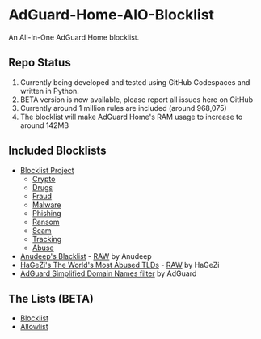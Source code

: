 # AdGuard-Home-AIO-Blocklist
An All-In-One AdGuard Home blocklist.

## Repo Status

1. Currently being developed and tested using GitHub Codespaces and written in Python.
2. BETA version is now available, please report all issues here on GitHub
3. Currently around 1 million rules are included (around 968,075)
4. The blocklist will make AdGuard Home's RAM usage to increase to around 142MB

## Included Blocklists

- [Blocklist Project](https://github.com/blocklistproject/Lists)
    - [Crypto](https://blocklistproject.github.io/Lists/adguard/crypto-ags.txt)
    - [Drugs](https://blocklistproject.github.io/Lists/adguard/drugs-ags.txt)
    - [Fraud](https://blocklistproject.github.io/Lists/adguard/fraud-ags.txt)
    - [Malware](https://blocklistproject.github.io/Lists/adguard/malware-ags.txt)
    - [Phishing](https://blocklistproject.github.io/Lists/adguard/phishing-ags.txt)
    - [Ransom](https://blocklistproject.github.io/Lists/adguard/ransomware-ags.txt)
    - [Scam](https://blocklistproject.github.io/Lists/adguard/scam-ags.txt)
    - [Tracking](https://blocklistproject.github.io/Lists/adguard/tracking-ags.txt)
    - [Abuse](https://blocklistproject.github.io/Lists/adguard/abuse-ags.txt)
- [Anudeep's Blacklist](https://github.com/anudeepND/blacklist) - [RAW](https://raw.githubusercontent.com/anudeepND/blacklist/master/adservers.txt) by Anudeep
- [HaGeZi's The World's Most Abused TLDs](https://github.com/hagezi/dns-blocklists) - [RAW](https://raw.githubusercontent.com/hagezi/dns-blocklists/main/adblock/spam-tlds.txt") by HaGeZi
- [AdGuard Simplified Domain Names filter](https://adguardteam.github.io/AdGuardSDNSFilter/Filters/filter.txt) by AdGuard

## The Lists (BETA)

- [Blocklist](https://raw.githubusercontent.com/hl2guide/AdGuard-Home-AIO-Blocklist/main/aio_blocklist_final.txt)
- [Allowlist](https://raw.githubusercontent.com/hl2guide/AdGuard-Home-AIO-Blocklist/main/allowlist.txt)
